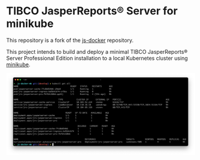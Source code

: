 # TIBCO JasperReports® Server for minikube
This repository is a fork of the [js-docker](https://github.com/TIBCOSoftware/js-docker) repository.

This project intends to build and deploy a minimal TIBCO JasperReports® Server Professional Edition installation to a local Kubernetes cluster using [minikube](https://github.com/kubernetes/minikube).

<img src="./screenshot1.png" alt="screenshot">


